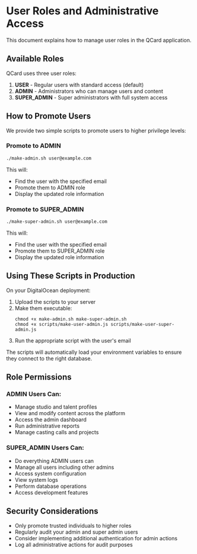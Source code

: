 # User Roles and Administrative Access

This document explains how to manage user roles in the QCard application.

## Available Roles

QCard uses three user roles:

1. **USER** - Regular users with standard access (default)
2. **ADMIN** - Administrators who can manage users and content
3. **SUPER_ADMIN** - Super administrators with full system access

## How to Promote Users

We provide two simple scripts to promote users to higher privilege levels:

### Promote to ADMIN

```bash
./make-admin.sh user@example.com
```

This will:
- Find the user with the specified email
- Promote them to ADMIN role
- Display the updated role information

### Promote to SUPER_ADMIN

```bash
./make-super-admin.sh user@example.com
```

This will:
- Find the user with the specified email
- Promote them to SUPER_ADMIN role
- Display the updated role information

## Using These Scripts in Production

On your DigitalOcean deployment:

1. Upload the scripts to your server
2. Make them executable:
   ```
   chmod +x make-admin.sh make-super-admin.sh
   chmod +x scripts/make-user-admin.js scripts/make-user-super-admin.js
   ```
3. Run the appropriate script with the user's email

The scripts will automatically load your environment variables to ensure they connect to the right database.

## Role Permissions

### ADMIN Users Can:
- Manage studio and talent profiles
- View and modify content across the platform
- Access the admin dashboard
- Run administrative reports
- Manage casting calls and projects

### SUPER_ADMIN Users Can:
- Do everything ADMIN users can
- Manage all users including other admins
- Access system configuration
- View system logs
- Perform database operations
- Access development features

## Security Considerations

- Only promote trusted individuals to higher roles
- Regularly audit your admin and super admin users
- Consider implementing additional authentication for admin actions
- Log all administrative actions for audit purposes
